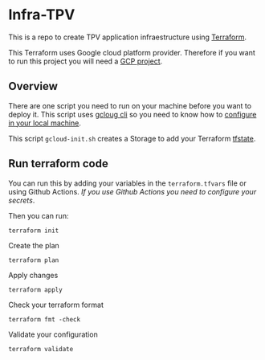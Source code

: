 # Infra-TPV

This is a repo to create TPV application infraestructure using [Terraform](https://www.terraform.io/).

This Terraform uses Google cloud platform provider. Therefore if you want to run this project you will need a [GCP project](https://cloud.google.com/resource-manager/docs/creating-managing-projects).

## Overview

There are one script you need to run on your machine before you want to deploy it. This script uses [gcloug cli](https://www.google.com/search?q=gcloud+cli&oq=gcloud+cli&aqs=chrome.0.69i59j0j69i59j0l4j69i60.1718j0j4&sourceid=chrome&ie=UTF-8) so you need to know how to [configure in your local machine](https://cloud.google.com/sdk/docs/how-to).

This script `gcloud-init.sh` creates a Storage to add your Terraform [tfstate](https://www.terraform.io/docs/state/index.html).

## Run terraform code

You can run this by adding your variables in the `terraform.tfvars` file or using Github Actions. *If you use Github Actions you need to configure your secrets*.

Then you can run:

```
terraform init
```

Create the plan

```
terraform plan
```

Apply changes

```
terraform apply
```

Check your terraform format

```
terraform fmt -check
```

Validate your configuration

```
terraform validate
```